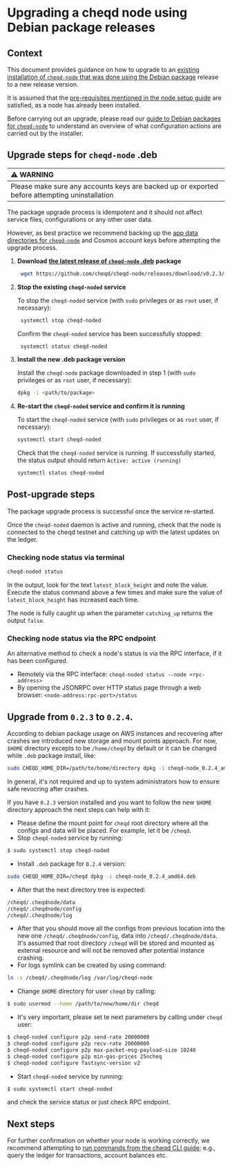 # Upgrading a cheqd node using Debian package releases

## Context

This document provides guidance on how to upgrade to an [existing installation of `cheqd-node` that was done using the Debian package](deb-package-install.md) release to a new release version.

It is assumed that the [pre-requisites mentioned in the node setup guide](../readme.md) are satisfied, as a node has already been installed.

Before carrying out an upgrade, please read our [guide to Debian packages for `cheqd-node`](readme.md) to understand an overview of what configuration actions are carried out by the installer.

## Upgrade steps for `cheqd-node` .deb

| :warning: WARNING |
| :--- |
| Please make sure any accounts keys are backed up or exported before attempting uninstallation |

The package upgrade process is idempotent and it should not affect service files, configurations or any other user data.

However, as best practice we recommend backing up the [app data directories for `cheqd-node`](readme.md) and Cosmos account keys before attempting the upgrade process.

1. **Download** [**the latest release of `cheqd-node` .deb**](https://github.com/cheqd/cheqd-node/releases/latest) **package**

   ```bash
    wget https://github.com/cheqd/cheqd-node/releases/download/v0.2.3/cheqd-node_0.2.3_amd64.deb
   ```

2. **Stop the existing `cheqd-noded` service**

   To stop the `cheqd-noded` service \(with `sudo` privileges or as `root` user, if necessary\):

   ```bash
    systemctl stop cheqd-noded
   ```

   Confirm the `cheqd-noded` service has been successfully stopped:

   ```bash
    systemctl status cheqd-noded
   ```

3. **Install the new .deb package version**

   Install the `cheqd-node` package downloaded in step 1 \(with `sudo` privileges or as `root` user, if necessary\):

   ```bash
   dpkg -i <path/to/package>
   ```

4. **Re-start the `cheqd-noded` service and confirm it is running**

   To start the `cheqd-noded` service \(with `sudo` privileges or as `root` user, if necessary\):

   ```bash
   systemctl start cheqd-noded
   ```

   Check that the `cheqd-noded` service is running. If successfully started, the status output should return `Active: active (running)`

   ```bash
   systemctl status cheqd-noded
   ```

## Post-upgrade steps

The package upgrade process is successful once the service re-started.

Once the `cheqd-noded` daemon is active and running, check that the node is connected to the cheqd testnet and catching up with the latest updates on the ledger.

### Checking node status via terminal

```bash
cheqd-noded status
```

In the output, look for the text `latest_block_height` and note the value. Execute the status command above a few times and make sure the value of `latest_block_height` has increased each time.

The node is fully caught up when the parameter `catching_up` returns the output `false`.

### Checking node status via the RPC endpoint

An alternative method to check a node's status is via the RPC interface, if it has been configured.

* Remotely via the RPC interface: `cheqd-noded status --node <rpc-address>`
* By opening the JSONRPC over HTTP status page through a web browser: `<node-address:rpc-port>/status`

## Upgrade from `0.2.3` to `0.2.4`.
According to debian package usage on AWS instances and recovering after crashes we introduced new storage and mount points approach.
For now, `$HOME` directory excepts to be `/home/cheqd` by default or it can be changed while `.deb` package install, like:
```bash
sudo CHEQD_HOME_DIR=/path/to/home/directory dpkg -i cheqd-node_0.2.4_amd64.deb
```
In general, it's not required and up to system administrators how to ensure safe revocring after crashes.

If you have `0.2.3` version installed and you want to follow the new `$HOME` directory approach the next steps can help with it:
* Please define the mount point for `cheqd` root directory where all the configs and data will be placed. For example, let it be `/cheqd`.
* Stop `cheqd-noded` service by running:
```bash
$ sudo systemctl stop cheqd-noded
```
* Install `.deb` package for `0.2.4` version:
```bash
sudo CHEQD_HOME_DIR=/cheqd dpkg -i cheqd-node_0.2.4_amd64.deb
```
* After that the next directory tree is expected:
```bash
/cheqd/.cheqdnode/data
/cheqd/.cheqdnode/config
/cheqd/.cheqdnode/log
```
* After that you should move all the configs from previous location into the new one `/cheqd/.cheqdnode/config`, data into `/cheqd/.cheqdnode/data`. It's assumed that root directory `/cheqd` will be stored and mounted as external resource and will not be removed after potential instance crashing.
* For logs symlink can be created by using command:
```bash
ln -s /cheqd/.cheqdnode/log /var/log/cheqd-node
```
* Change `$HOME` directory for user `cheqd` by calling:
```bash
$ sudo usermod --home /path/to/new/home/dir cheqd 
```

* It's very important, please set te next parameters by calling under `cheqd` user:
```bash
$ cheqd-noded configure p2p send-rate 20000000
$ cheqd-noded configure p2p recv-rate 20000000
$ cheqd-noded configure p2p max-packet-msg-payload-size 10240
$ cheqd-noded configure p2p min-gas-prices 25ncheq
$ cheqd-noded configure fastsync-version v2
```
* Start `cheqd-noded` service by running:
```bash
$ sudo systemctl start cheqd-noded
```
and check the service status or just check RPC endpoint.

## Next steps

For further confirmation on whether your node is working correctly, we recommend attempting to [run commands from the cheqd CLI guide](../../cheqd-cli/readme.md); e.g., query the ledger for transactions, account balances etc.
